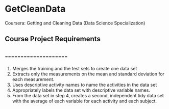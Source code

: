 # GetCleanData
Coursera: Getting and Cleaning Data (Data Science Specialization)
## Course Project Requirements
## -------------------- 
1. Merges the training and the test sets to create one data set
2. Extracts only the measurements on the mean and standard deviation for each measurement. 
3. Uses descriptive activity names to name the activities in the data set
4. Appropriately labels the data set with descriptive variable names. 
5. From the data set in step 4, creates a second, independent tidy data set with the average of each variable for each activity and each subject.

